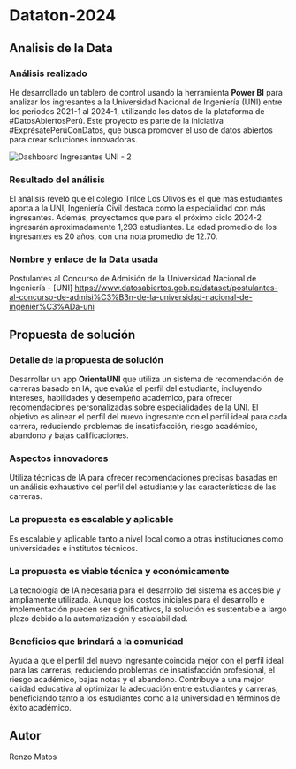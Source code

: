 # Dataton-2024
## Analisis de la Data
### Análisis realizado
He desarrollado un tablero de control usando la herramienta **Power BI** para analizar los ingresantes a la Universidad Nacional de Ingeniería (UNI) entre los periodos 2021-1 al 2024-1, utilizando los datos de la plataforma de #DatosAbiertosPerú. Este proyecto es parte de la iniciativa #ExprésatePerúConDatos, que busca promover el uso de datos abiertos para crear soluciones innovadoras.

![Dashboard Ingresantes UNI - 2](https://github.com/user-attachments/assets/5937635a-d072-4ca9-bf88-3263222d23a4)

### Resultado del análisis
El análisis reveló que el colegio Trilce Los Olivos es el que más estudiantes aporta a la UNI, Ingeniería Civil destaca como la especialidad con más ingresantes. Además, proyectamos que para el próximo ciclo 2024-2 ingresarán aproximadamente 1,293 estudiantes. La edad promedio de los ingresantes es 20 años, con una nota promedio de 12.70.

### Nombre y enlace de la Data usada
Postulantes al Concurso de Admisión de la Universidad Nacional de Ingeniería - [UNI]
https://www.datosabiertos.gob.pe/dataset/postulantes-al-concurso-de-admisi%C3%B3n-de-la-universidad-nacional-de-ingenier%C3%ADa-uni

## Propuesta de solución
### Detalle de la propuesta de solución
Desarrollar un app **OrientaUNI** que utiliza un sistema de recomendación de carreras basado en IA, que evalúa el perfil del estudiante, incluyendo intereses, habilidades y desempeño académico, para ofrecer recomendaciones personalizadas sobre especialidades de la UNI. El objetivo es alinear el perfil del nuevo ingresante con el perfil ideal para cada carrera, reduciendo problemas de insatisfacción, riesgo académico, abandono y bajas calificaciones.

### Aspectos innovadores
Utiliza técnicas de IA para ofrecer recomendaciones precisas basadas en un análisis exhaustivo del perfil del estudiante y las características de las carreras.

### La propuesta es escalable y aplicable
Es escalable y aplicable tanto a nivel local como a otras instituciones como universidades e institutos técnicos.

### La propuesta es viable técnica y económicamente
La tecnología de IA necesaria para el desarrollo del sistema es accesible y ampliamente utilizada. Aunque los costos iniciales para el desarrollo e implementación pueden ser significativos, la solución es sustentable a largo plazo debido a la automatización y escalabilidad.

### Beneficios que brindará a la comunidad
Ayuda a que el perfil del nuevo ingresante coincida mejor con el perfil ideal para las carreras, reduciendo problemas de insatisfacción profesional, el riesgo académico, bajas notas y el abandono.
Contribuye a una mejor calidad educativa al optimizar la adecuación entre estudiantes y carreras, beneficiando tanto a los estudiantes como a la universidad en términos de éxito académico.

## Autor
Renzo Matos
